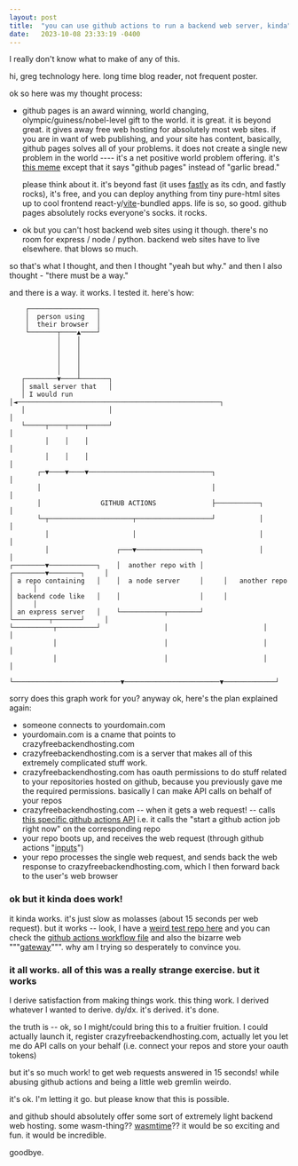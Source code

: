```yaml
---
layout: post
title:  "you can use github actions to run a backend web server, kinda"
date:   2023-10-08 23:33:19 -0400
---
```


I really don't know what to make of any of this.

hi, greg technology here. long time blog reader, not frequent poster.

ok so here was my thought process:
- github pages is an award winning, world changing, olympic/guiness/nobel-level gift to the world. it is great. it is beyond great. it gives away free web hosting for absolutely most web sites. if you are in want of web publishing, and your site has content, basically, github pages solves all of your problems. it does not create a single new problem in the world ---- it's a net positive world problem offering. it's [this meme](https://knowyourmeme.com/memes/yeah-sex-is-cool-but) except that it says "github pages" instead of "garlic bread."
  
  please think about it. it's beyond fast (it uses [fastly](https://www.fastly.com/) as its cdn, and fastly rocks), it's free, and you can deploy anything from tiny pure-html sites up to cool frontend react-y/[vite](https://vitejs.dev/)-bundled apps. life is so, so good. github pages absolutely rocks everyone's socks. it rocks.
- ok but you can't host backend web sites using it though. there's no room for express / node / python. backend web sites have to live elsewhere. that blows so much.

so that's what I thought, and then I thought "yeah but why." and then I also thought - "there must be a way."

and there is a way. it works. I tested it. here's how:

```
    ┌─────────────────┐
    │  person using   │
    │  their browser  │
    └───────┬────▲────┘
            │    │
            │    │
            │    │
            │    │
            │    │
   ┌────────▼────┴───────┐
   │ small server that   │
   │ I would run         │◄───────────────────────────────────────────────────┐
   │                     │                                                    │
   └─────┬────┬────┬─────┘                                                    │
         │    │    │                                                          │
         │    │    │                                                          │
       ┌─▼────▼────▼───────────────────────────────┐                          │
       │                                           │                          │
       │               GITHUB ACTIONS              ├───────────┐              │
       └─┬─────────────────────┬───────────────────┘           │              │
         │                     │                               │              │
         │                 ┌───▼────────────────┐              │              │
┌────────▼────────────┐    │  another repo with │     ┌────────▼────────┐     │
│ a repo containing   │    │  a node server     │     │   another repo  │     │
│ backend code like   │    │                    │     │                 │     │
│ an express server   │    └───────────┬────────┘     └─────────┬───────┘     │
└──────────┬──────────┘                │                        │             │
           │                           │                        │             │
           │                           │                        │             │
           └───────────────────────────▼────────────────────────▼─────────────┘
```

sorry does this graph work for you? anyway ok, here's the plan explained again:

- someone connects to yourdomain.com
- yourdomain.com is a cname that points to crazyfreebackendhosting.com
- crazyfreebackendhosting.com is a server that makes all of this extremely complicated stuff work.
- crazyfreebackendhosting.com has oauth permissions to do stuff related to your repositories hosted on github, because you previously gave me the required permissions. basically I can make API calls on behalf of your repos
- crazyfreebackendhosting.com -- when it gets a web request! -- calls [this specific github actions API](https://docs.github.com/en/rest/actions/workflows?apiVersion=2022-11-28#create-a-workflow-dispatch-event) i.e. it calls the "start a github action job right now" on the corresponding repo
- your repo boots up, and receives the web request (through github actions "[inputs](https://docs.github.com/en/actions/creating-actions/metadata-syntax-for-github-actions#inputs)")
- your repo processes the single web request, and sends back the web response to crazyfreebackendhosting.com, which I then forward back to the user's web browser

### ok but it kinda does work!

it kinda works. it's just slow as molasses (about 15 seconds per web request). but it works -- look, I have a [weird test repo here](https://github.com/gregsadetsky/this-repo-demonstrates-that-you-can-use-github-actions-as-a-way-to-run-backend-web-servers-badly) and you can check the [github actions workflow file](https://github.com/gregsadetsky/this-repo-demonstrates-that-you-can-use-github-actions-as-a-way-to-run-backend-web-servers-badly/blob/main/.github/workflows/github-actions-demo.yml) and also the bizarre web """[gateway](https://github.com/gregsadetsky/this-repo-demonstrates-that-you-can-use-github-actions-as-a-way-to-run-backend-web-servers-badly/blob/main/github-actions-gateway.mjs)""". why am I trying so desperately to convince you.

### it all works. all of this was a really strange exercise. but it works

I derive satisfaction from making things work. this thing work. I derived whatever I wanted to derive. dy/dx. it's derived. it's done.

the truth is -- ok, so I might/could bring this to a fruitier fruition. I could actually launch it, register crazyfreebackendhosting.com, actually let you let me do API calls on your behalf (i.e. connect your repos and store your oauth tokens)

but it's so much work! to get web requests answered in 15 seconds! while abusing github actions and being a little web gremlin weirdo.

it's ok. I'm letting it go. but please know that this is possible.

and github should absolutely offer some sort of extremely light backend web hosting. some wasm-thing?? [wasmtime](https://wasmtime.dev/)?? it would be so exciting and fun. it would be incredible.

goodbye.